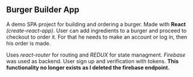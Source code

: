 ## Burger Builder App

A demo SPA project for building and ordering a burger. Made with **React** *(create-react-app)*.
User can add ingredients to a burger and proceed to checkout to order it. For that he needs to make an account or log in, then his order is made.

Uses *react-router* for routing and *REDUX* for state managment. 
*Firebase* was used as backend. User sign up and verification with tokens. **This functionality no longer exists as I deleted the firebase endpoint.**
